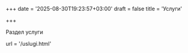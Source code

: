 +++
date = '2025-08-30T19:23:57+03:00'
draft = false
title = 'Услуги'

+++

Раздел услуги

url = '/uslugi.html'